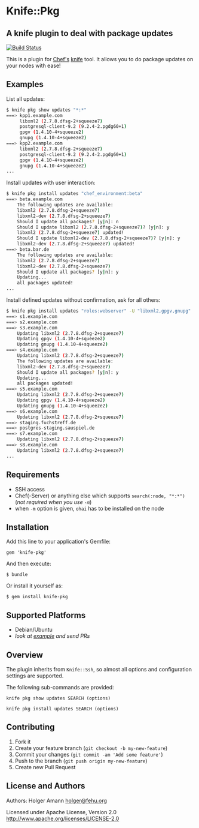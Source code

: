 # Knife::Pkg

## A knife plugin to deal with package updates

[![Build Status](https://travis-ci.org/hamann/knife-pkg.png?branch=master)](https://travis-ci.org/hamann/knife-pkg)

This is a plugin for [Chef's](http://www.opscode.com/chef) [knife](http://docs.opscode.com/knife.html) tool. It allows you to do package updates on your nodes with ease!


## Examples

List all updates:

```sh
$ knife pkg show updates "*:*"
===> kpp1.example.com
	 libxml2 (2.7.8.dfsg-2+squeeze7)
	 postgresql-client-9.2 (9.2.4-2.pgdg60+1)
	 gpgv (1.4.10-4+squeeze2)
	 gnupg (1.4.10-4+squeeze2)
===> kpp2.example.com
	 libxml2 (2.7.8.dfsg-2+squeeze7)
	 postgresql-client-9.2 (9.2.4-2.pgdg60+1)
	 gpgv (1.4.10-4+squeeze2)
	 gnupg (1.4.10-4+squeeze2)
...
```

Install updates with user interaction:

```sh
$ knife pkg install updates "chef_environment:beta"
===> beta.example.com
	The following updates are available:
	libxml2 (2.7.8.dfsg-2+squeeze7)
	libxml2-dev (2.7.8.dfsg-2+squeeze7)
	Should I update all packages? [y|n]: n
	Should I update libxml2 (2.7.8.dfsg-2+squeeze7)? [y|n]: y
	libxml2 (2.7.8.dfsg-2+squeeze7) updated!
	Should I update libxml2-dev (2.7.8.dfsg-2+squeeze7)? [y|n]: y
	libxml2-dev (2.7.8.dfsg-2+squeeze7) updated!
===> beta.bar.de
	The following updates are available:
	libxml2 (2.7.8.dfsg-2+squeeze7)
	libxml2-dev (2.7.8.dfsg-2+squeeze7)
	Should I update all packages? [y|n]: y
	Updating...
	all packages updated!
...
```

Install defined updates without confirmation, ask for all others:

```sh
$ knife pkg install updates "roles:webserver" -U "libxml2,gpgv,gnupg"
===> s1.example.com
===> s2.example.com
===> s3.example.com
	Updating libxml2 (2.7.8.dfsg-2+squeeze7)
	Updating gpgv (1.4.10-4+squeeze2)
	Updating gnupg (1.4.10-4+squeeze2)
===> s4.example.com
	Updating libxml2 (2.7.8.dfsg-2+squeeze7)
	The following updates are available:
	libxml2-dev (2.7.8.dfsg-2+squeeze7)
	Should I update all packages? [y|n]: y
	Updating...
	all packages updated!
===> s5.example.com
	Updating libxml2 (2.7.8.dfsg-2+squeeze7)
	Updating gpgv (1.4.10-4+squeeze2)
	Updating gnupg (1.4.10-4+squeeze2)
===> s6.example.com
	Updating libxml2 (2.7.8.dfsg-2+squeeze7)
===> staging.fuchstreff.de
===> postgres-staging.sauspiel.de
===> s7.example.com
	Updating libxml2 (2.7.8.dfsg-2+squeeze7)
===> s8.example.com
	Updating libxml2 (2.7.8.dfsg-2+squeeze7)
...
```

## Requirements

* SSH access
* Chef(-Server) or anything else which supports `search(:node, "*:*")` (*not required when you use `-m`*)
* when `-m` option is given, `ohai` has to be installed on the node 


## Installation

Add this line to your application's Gemfile:

    gem 'knife-pkg'

And then execute:

    $ bundle

Or install it yourself as:

    $ gem install knife-pkg
    

## Supported Platforms

* Debian/Ubuntu
* *look at [example](https://github.com/hamann/knife-pkg/blob/master/lib/knife-pkg/controllers/debian.rb) and send PRs*
  

## Overview

The plugin inherits from `Knife::Ssh`, so almost all options and configuration settings are supported.


The following sub-commands are provided:

```
knife pkg show updates SEARCH (options)
```

```
knife pkg install updates SEARCH (options)
```


## Contributing

1. Fork it
2. Create your feature branch (`git checkout -b my-new-feature`)
3. Commit your changes (`git commit -am 'Add some feature'`)
4. Push to the branch (`git push origin my-new-feature`)
5. Create new Pull Request

## License and Authors

Authors: Holger Amann holger@fehu.org

Licensed under Apache License, Version 2.0 
http://www.apache.org/licenses/LICENSE-2.0
